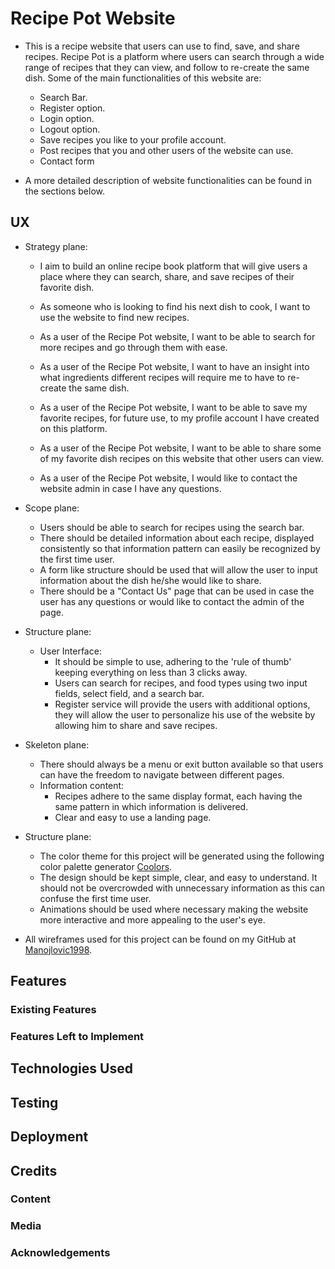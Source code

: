 # Recipe Pot Website

- This is a recipe website that users can use to find, save, and share recipes. Recipe Pot is a platform where users can search through a wide range of recipes
that they can view, and follow to re-create the same dish. Some of the main functionalities of this website are:
    - Search Bar.
    - Register option.
    - Login option.
    - Logout option.
    - Save recipes you like to your profile account.
    - Post recipes that you and other users of the website can use.
    - Contact form

 - A more detailed description of website functionalities can be found in the sections below.

## UX
- Strategy plane:
    - I aim to build an online recipe book platform that will give users a place where they can search, share, and save recipes of their favorite dish. 
 
    - As someone who is looking to find his next dish to cook, I want to use the website to find new recipes.
    - As a user of the Recipe Pot website, I want to be able to search for more recipes and go through them with ease. 
    - As a user of the Recipe Pot website, I want to have an insight into what ingredients different recipes will require me to have to re-create the same dish.
    - As a user of the Recipe Pot website, I want to be able to save my favorite recipes, for future use, to my profile account I have created on this platform.
    - As a user of the Recipe Pot website, I want to be able to share some of my favorite dish recipes on this website that other users can view.
    - As a user of the Recipe Pot website, I would like to contact the website admin in case I have any questions.
 
- Scope plane:
    - Users should be able to search for recipes using the search bar.
    - There should be detailed information about each recipe, displayed consistently so that information pattern can easily be recognized by the first time user. 
    - A form like structure should be used that will allow the user to input information about the dish he/she would like to share.
    - There should be a "Contact Us" page that can be used in case the user has any questions or would like to contact the admin of the page.
 
- Structure plane:
    - User Interface:
        - It should be simple to use, adhering to the 'rule of thumb' keeping everything on less than 3 clicks away.
        - Users can search for recipes, and food types using two input fields, select field, and a search bar.
        - Register service will provide the users with additional options, they will allow the user to personalize his use of the website by allowing him to share and save recipes. 
 
- Skeleton plane:
    - There should always be a menu or exit button available so that users can have the freedom to navigate between different pages.
    - Information content:
        - Recipes adhere to the same display format, each having the same pattern in which information is delivered.
        - Clear and easy to use a landing page.
 
- Structure plane:
    - The color theme for this project will be generated using the following color palette generator [Coolors](https://coolors.co).
    - The design should be kept simple, clear, and easy to understand. It should not be overcrowded with unnecessary information as this can confuse the first time user. 
    - Animations should be used where necessary making the website more interactive and more appealing to the user's eye.


- All wireframes used for this project can be found on my GitHub at [Manojlovic1998]().

## Features


### Existing Features


### Features Left to Implement


## Technologies Used


## Testing


## Deployment


## Credits


### Content


### Media


### Acknowledgements
